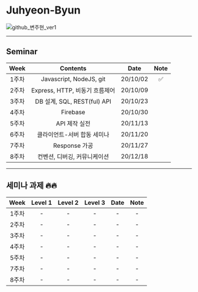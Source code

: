 # Juhyeon-Byun
![github_변주현_ver1](https://user-images.githubusercontent.com/29723695/135609714-3a2fc60d-720c-4f11-91fc-bddf849c8d7e.png)

---

## Seminar

| Week  |            Contents            |   Date   | Note |
| :---: | :----------------------------: | :------: | :--: |
| 1주차 |    Javascript, NodeJS, git     | 20/10/02 |  ✅   |
| 2주차 | Express, HTTP, 비동기 흐름제어 | 20/10/09 |      |
| 3주차 |  DB 설계, SQL, REST(ful) API   | 20/10/23 |      |
| 4주차 |            Firebase            | 20/10/30 |      |
| 5주차 |         API 제작 실전          | 20/11/13 |      |
| 6주차 |  클라이언트-서버 합동 세미나   | 20/11/20 |      |
| 7주차 |         Response 가공          | 20/11/27 |      |
| 8주차 |  컨벤션, 디버깅, 커뮤니케이션  | 20/12/18 |      |

--------

## 세미나 과제 🔥🔥

| Week  | Level 1 | Level 2 | Level 3 | Date | Note |
| :---: | :-----: | :-----: | :-----: | :--: | :--: |
| 1주차 |    -    |    -    |    -    |  -   |  -   |
| 2주차 |    -    |    -    |    -    |  -   |  -   |
| 3주차 |    -    |    -    |    -    |  -   |  -   |
| 4주차 |    -    |    -    |    -    |  -   |  -   |
| 5주차 |    -    |    -    |    -    |  -   |  -   |
| 7주차 |    -    |    -    |    -    |  -   |  -   |
| 8주차 |    -    |    -    |    -    |  -   |  -   |
